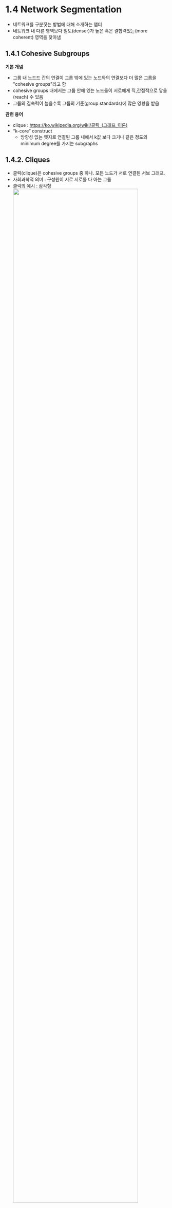 # 1.4 Network Segmentation
- 네트워크를 구분짓는 방법에 대해 소개하는 챕터
- 네트워크 내 다른 영역보다 밀도(denser)가 높은 혹은 결합력있는(more coherent) 영역을 찾아냄

## 1.4.1 Cohesive Subgroups
**기본 개념**
- 그룹 내 노드드 간의 연결이 그룹 밖에 있는 노드와의 연결보다 더 많은 그룹을 "cohesive groups"라고 함
- cohesive groups 내에서는 그룹 안에 있는 노드들이 서로에게 직,간접적으로 닿을(reach) 수 있음
- 그룹의 결속력이 높을수록 그룹의 기준(group standards)에 많은 영향을 받음

**관련 용어**
- clique : https://ko.wikipedia.org/wiki/클릭_(그래프_이론)
- “k-core” construct
  - 방향성 없는 엣지로 연결된 그룹 내에서 k값 보다 크거나 같은 정도의 minimum degree를 가지는 subgraphs


## 1.4.2. Cliques
  - 클릭(clique)은 cohesive groups 중 하나. 모든 노드가 서로 연결된 서브 그래프.
  - 사회과학적 의미 : 구성원이 서로 서로를 다 아는 그룹
  - 클릭의 예시 : 삼각형 
  <img src="http://mathworld.wolfram.com/images/eps-gif/Clique_950.gif" width="90%"></img>
  - source : http://mathworld.wolfram.com/Clique.html
  - maximal complete subgraph. 모든 가능한 변이 존재하는 꼭짓점들의 부분집합. 
  - 꼭짓점으로 이루어진 집합 중 모든 두 꼭짓점이 변으로 연결되어 있는 집합
  - Ref: https://ko.wikipedia.org/wiki/클릭_(그래프_이론)
